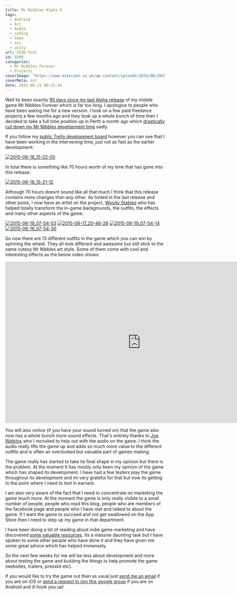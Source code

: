 ```yaml
---
title: Mr Nibbles Alpha 8
tags:
  - Android
  - Art
  - Audio
  - coding
  - Game
  - ios
  - unity
url: 5596.html
id: 5596
categories:
  - Mr Nibbles Forever
  - Projects
coverImage: "https://www.mikecann.co.uk/wp-content/uploads/2015/06/2015-06-17_20-38-23.png"
coverMeta: out
date: 2015-06-21 00:21:44
---
```


Well its been exactly [95 days since my last Alpha release](https://www.mikecann.co.uk/myprojects/mr-nibbles-forever/mr-nibbles-forever-alpha-7/) of my mobile game Mr Nibbles Forever which is far too long. I apologise to people who have been asking me for a new version. I took on a few paid freelance projects a few months ago and they took up a whole bunch of time then I decided to take a full time position up in Perth a month ago which [drastically cut down my Mr Nibbles development time](https://www.mikecann.co.uk/uncategorized/started-work-at-thebroth-in-perth/) sadly.

<!-- more -->

If you follow my [public Trello development board](https://trello.com/b/Ic11WQzF/mr-nibbles-forever) however you can see that I have been working in the intervening time, just not as fast as the earlier development:

[![2015-06-18_15-22-50](https://www.mikecann.co.uk/wp-content/uploads/2015/06/2015-06-18_15-22-50-1024x525.png)](https://www.mikecann.co.uk/wp-content/uploads/2015/06/2015-06-18_15-22-50.png)

In total there is something like 70 hours worth of my time that has gone into this release:

[![2015-06-18_15-21-12](https://www.mikecann.co.uk/wp-content/uploads/2015/06/2015-06-18_15-21-12.png)](https://www.mikecann.co.uk/wp-content/uploads/2015/06/2015-06-18_15-21-12.png)

Although 70 hours doesnt sound like all that much I think that this release contains more changes than any other. As hinted in the last release and other posts, I now have an artist on the project, [Woody Stables](https://twitter.com/woodystables) who has helped totally transform the in-game backgrounds, the outfits, the effects and many other aspects of the game:

[![2015-06-19_07-54-53](https://www.mikecann.co.uk/wp-content/uploads/2015/06/2015-06-19_07-54-53-1024x575.png)](https://www.mikecann.co.uk/wp-content/uploads/2015/06/2015-06-19_07-54-53.png)
[![2015-06-17_20-46-28](https://www.mikecann.co.uk/wp-content/uploads/2015/06/2015-06-17_20-46-28-1024x766.jpg)](https://www.mikecann.co.uk/wp-content/uploads/2015/06/2015-06-17_20-46-28.jpg)
[![2015-06-19_07-54-14](https://www.mikecann.co.uk/wp-content/uploads/2015/06/2015-06-19_07-54-14-1024x576.jpg)](https://www.mikecann.co.uk/wp-content/uploads/2015/06/2015-06-19_07-54-14.jpg)
[![2015-06-19_07-54-30](https://www.mikecann.co.uk/wp-content/uploads/2015/06/2015-06-19_07-54-30-1024x576.jpg)](https://www.mikecann.co.uk/wp-content/uploads/2015/06/2015-06-19_07-54-30.jpg)

So now there are 13 different outfits in the game which you can win by spinning the wheel. They all look different and awesome but still stick to the same cutesy Mr Nibbles art style. Some of them come with cool and interesting effects as the below video shows:

<iframe width="854" height="510" src="https://www.youtube.com/embed/aN5S0zMux30" frameborder="0" allowfullscreen></iframe>

You will also notice (if you have your sound turned on) that the game also now has a whole bunch more sound effects. That's entirely thanks to [Joe Watkins](https://twitter.com/watkinsonic) who I recruited to help out with the audio on the game. I think the audio really lifts the game up and adds so much more value to the different outfits and is often an overlooked but valuable part of games making.

The game really has started to take its final shape in my opinion but there is the problem. At the moment it has mostly only been my opinion of the game which has shaped its development. I have had a few testers play the game throughout its development and im very grateful for that but now its getting to the point where I need to test in earnest.

I am also very aware of the fact that I need to concentrate on marketing the game much more. At the moment the game is only really visible to a small number of people, people who read this blog, people who are members of the facebook page and people who I have met and talked to about the game. If I want the game to succeed and not get swallowed on the App Store then I need to step up my game in that department.

I have been doing a lot of reading about indie game marketing and have discovered [some valuable resources](https://vgamemarketing.com/). Its a massive daunting task but I have spoken to some other people who have done it and they have given me some great advice which has helped immensely.

So the next few weeks for me will be less about development and more about testing the game and building the things to help promote the game (websites, trailers, presskit etc).

If you would like to try the game out then as usual just [send me an email](mailto:mike.cann@gmail.com) if you are on iOS or [send a request to join this google group](https://plus.google.com/communities/100690884724496136044?gclid=CJSZo8WqgsACFVZwvAodlo0AHQ&dclid=CODB18WqgsACFVQZvAodWV4ATQ) if you are on Android and ill hook you up!
